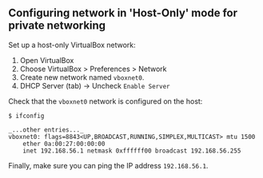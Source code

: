 ## Configuring network in 'Host-Only' mode for private networking

Set up a host-only VirtualBox network:

1. Open VirtualBox
1. Choose VirtualBox > Preferences > Network
1. Create new network named `vboxnet0`.
1. DHCP Server (tab) -> Uncheck `Enable Server`

Check that the `vboxnet0` network is configured on the host:

```
$ ifconfig

_...other entries..._
vboxnet0: flags=8843<UP,BROADCAST,RUNNING,SIMPLEX,MULTICAST> mtu 1500
	ether 0a:00:27:00:00:00
	inet 192.168.56.1 netmask 0xffffff00 broadcast 192.168.56.255

```

Finally, make sure you can ping the IP address `192.168.56.1`.
